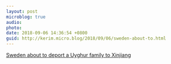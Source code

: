 ```yaml
---
layout: post
microblog: true
audio: 
photo: 
date: 2018-09-06 14:36:54 +0800
guid: http://kerim.micro.blog/2018/09/06/sweden-about-to.html
---
```

[Sweden about to deport a Uyghur family to Xinjiang](http://inbeijing.se/bulletin/2018/09/05/sweden-about-to-deport-a-uyghur-family-to-xinjiang/)
